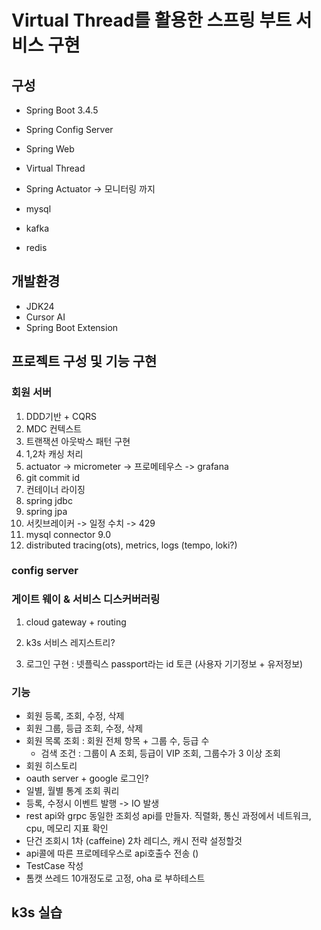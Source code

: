# Virtual Thread를 활용한 스프링 부트 서비스 구현

## 구성

- Spring Boot 3.4.5
- Spring Config Server
- Spring Web
- Virtual Thread
- Spring Actuator -> 모니터링 까지

- mysql
- kafka
- redis

## 개발환경

- JDK24
- Cursor AI
- Spring Boot Extension

## 프로젝트 구성 및 기능 구현

### 회원 서버

1. DDD기반 + CQRS
1. MDC 컨텍스트
1. 트랜잭션 아웃박스 패턴 구현
1. 1,2차 캐싱 처리
1. actuator -> micrometer -> 프로메테우스 -> grafana
1. git commit id
1. 컨테이너 라이징
1. spring jdbc
1. spring jpa
1. 서킷브레이커 -> 일정 수치 -> 429
1. mysql connector 9.0
1. distributed tracing(ots), metrics, logs (tempo, loki?)

### config server

### 게이트 웨이 & 서비스 디스커버러링

1. cloud gateway + routing
1. k3s 서비스 레지스트리?

1. 로그인 구현 : 넷플릭스 passport라는 id 토큰 (사용자 기기정보 + 유저정보)

### 기능

- 회원 등록, 조회, 수정, 삭제
- 회원 그룹, 등급 조회, 수정, 삭제
- 회원 목록 조회 : 회원 전체 항목 + 그룹 수, 등급 수
  - 검색 조건 : 그룹이 A 조회, 등급이 VIP 조회, 그룹수가 3 이상 조회
- 회원 히스토리
- oauth server + google 로그인?
- 일별, 월별 통계 조회 쿼리
- 등록, 수정시 이벤트 발행 -> IO 발생
- rest api와 grpc 동일한 조회성 api를 만들자. 직렬화, 통신 과정에서 네트워크, cpu, 메모리 지표 확인
- 단건 조회시 1차 (caffeine) 2차 레디스, 캐시 전략 설정할것
- api콜에 따른 프로메테우스로 api호출수 전송 ()
- TestCase 작성
- 톰캣 쓰레드 10개정도로 고정, oha 로 부하테스트

## k3s 실습
